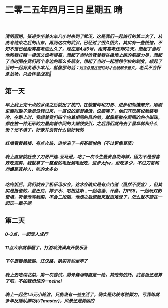 # 二零二五年四月三日 星期五 晴
<br>

##### 清明假期，张进步坐着火车八小时来到了武汉，这是我们一起旅行的第二次了，从高考结束之后的山东，再到这次的武汉，已经过了很久很久，其实有一些恍惚，不知不觉已经距离高考这么久了，现在是4月5号，距离高考还有62天，想起了当时他和我打赌一模语文谁考得高，想起了当时他背着我在操场上跑的筋疲力尽，想起了当时围在我们两个身边的那么多朋友，想起了当时一起埋怨学校的制度，想起了当时一起背英语小本儿，就像那句话：`过去总是在回忆时才会被赋予意义`，老兵不会怀念战场，只会怀念战友🫡
<ImageCard 
    src="./2025.4.5/小帅.jpg" 
    caption="哎？你是不是那个什么...晏？"
/>

## 第一天
##### 早上我上完十点的水课之后就出了校门，在螃蟹岬和刀哥、进步和刘馕聚齐，刚刚见面时脑子像是没转过来，一直说的是普通话，说顺嘴了，他们开玩笑说我装哈哈，在路上时，我想着我们四个向着相同的目的地，就像是散在周围的的小磁珠，都在被一种无形的力量向着中间的大磁铁吸引，之后我们就先去了昙华林和什么街？记不清了，好像并没有什么很好玩的

<ImageGroup>
  <ImageCard 
    src="./2025.4.5/三鲜豆皮.jpg" 
    caption="昙华林 - 三鲜豆皮"
  />
  <ImageCard 
    src="./2025.4.5/汽水包.jpg" 
    caption="昙华林 - 汽水包"
  />
  <ImageCard 
    src="./2025.4.5/铁板鱿鱼.jpg" 
    caption="昙华林 - 铁板鱿鱼"
  />
</ImageGroup>


##### 红墙看黄鹤楼，有点火热，进步来了一杯茶颜悦色（不过更像豆浆）

<ImageCard 
  src="./2025.4.5/黄鹤楼-张.jpg" 
  caption="黄鹤楼"
/>
<ImageCard 
  src="./2025.4.5/茶颜悦色.jpg" 
  caption="豆浆"
/>



##### 晚上直接就赶去了刀哥严选-亚马逊，吃了一次今生最贵自助海鲜，因为不是很喜欢吃海鲜，我就拿了一整盘的毛肚涮毛肚吃，进步太fw，没吃多少，不过刀哥和刘馕是真神人，吃的太多👍

<ImageCard 
  src="./2025.4.5/亚马逊.jpg"
  caption="亚马逊自助海鲜"
/>

##### 吃完饭后，我们就去了极乐汤水会，这水会确实是有点门道（虽然不便宜），但其实是挺值的，星巴克、椰子水、哈根达斯...一起泡澡、汗蒸，打PS5，一起玩双影奇境，听着他骂我菜，不会二段跳，他走之后想起来就很难受了，怎么就不能在一起玩一辈子呢

<ImageCard 
  src="./2025.4.5/极乐汤.jpg"
  caption="极乐汤"
/>

## 第二天
##### 0-3点，一起双人成行
##### 11点大家就都醒了，打游戏洗澡离开极乐汤
##### 下午逛黎黄陂路、江汉路，确实有些坐牢了
<ImageCard 
  src="./2025.4.5/江汉路.jpg" 
  caption="江汉路"
/>
<ImageCard 
  src="./2025.4.5/江汉路摇子.jpg" 
  caption="江汉路摇子"
/>

##### 晚上去吃湖北菜，第一次尝试，排骨藕汤简直是一绝，其他的依托，武昌鱼还是算了吧，不如我奶炖的一neinei
<ImageCard 
  src="./2025.4.5/排骨藕汤.jpg" 
  caption="排骨藕汤"
/>

##### 晚上一起坐1.5元小轮渡，只能说有一些生活了，确实是比较考验脚力，亏我练就多年反插队脚功(U?master)，风景还是美丽的
<ImageCard 
  src="./2025.4.5/长江1.jpg" 
/>
<ImageCard 
  src="./2025.4.5/长江3.jpg" 
/>